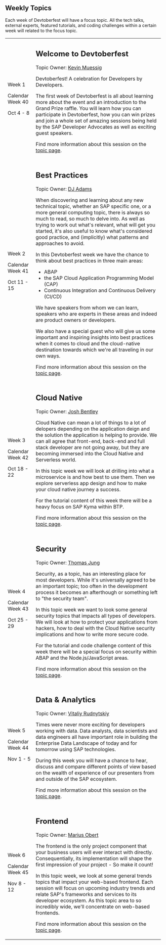 ## Weekly Topics

Each week of Devtoberfest will have a focus topic.  All the tech talks, external experts, featured tutorials, and coding challenges within a certain week will related to the focus topic.

<!-- [Current Week's Content](#Build-Week) -->

<table>
<tr>
<td>
<p><b><!--CURRENT WEEK--></b></p>
<p>Week 1</p>
<p>Calendar Week 40</p>
<p>Oct 4 - 8</p>
</td>
<td>

## Welcome to Devtoberfest

Topic Owner: [Kevin Muessig](https://github.com/KevinMuessig)

Devtoberfest! A celebration for Developers by Developers.

The first week of Devtoberfest is all about learning more about the event and an introduction to the Grand Prize raffle. You will learn how you can participate in Devtoberfest, how you can win prizes and join a whole set of amazing sessions being held by the SAP Developer Advocates as well as exciting guest speakers.

Find more information about this session on the [topic page](Week1_Welcome/README.md).
</td>
</tr>

<tr>
<td>
<p><b><!--CURRENT WEEK--></b></p>
<p>Week 2</p>
<p>Calendar Week 41</p>
<p>Oct 11 - 15</p>
</td>
<td>

## Best Practices

Topic Owner: [DJ Adams](https://github.com/qmacro)

When discovering and learning about any new technical topic, whether an SAP specific one, or a more general computing topic, there is always so much to read, so much to delve into. As well as trying to work out what's relevant, what will get you started, it's also useful to know what's considered good practice, and (implicitly) what patterns and approaches to avoid.

In this Devtoberfest week we have the chance to think about best practices in three main areas:

* ABAP
* the SAP Cloud Application Programming Model (CAP)
* Continuous Integration and Continuous Delivery (CI/CD)

We have speakers from whom we can learn, speakers who are experts in these areas and indeed are product owners or developers.

We also have a special guest who will give us some important and inspiring insights into best practices when it comes to cloud and the cloud-native destination towards which we're all traveling in our own ways.

Find more information about this session on the [topic page](Week2_Best_Practices/README.md).
</td>
</tr>

<tr>
<td>
<p><b><!--CURRENT WEEK--></b></p>
<p>Week 3</p>
<p>Calendar Week 42</p>
<p>Oct 18 - 22</p>
</td>
<td>

## Cloud Native

Topic Owner: [Josh Bentley](https://github.com/jarjarbentley)

Cloud Native can mean a lot of things to a lot of delopers depending on the application deign and the solution the application is helping to provide.  We can all agree that front-end, back-end and full stack developer are not going away, but they are becoming immersed into the Cloud Native and Serverless world.  

In this topic week we will look at drilling into what a microservice is and how best to use them.  Then we explore serverless app design and how to make your cloud native journey a success.  

For the tutorial content of this week there will be a heavy focus on SAP Kyma within BTP.

Find more information about this session on the [topic page](Week3_Cloud_Native/README.md).
</td>
</tr>

<tr>
<td>
<p><b><!--CURRENT WEEK--></b></p>
<p>Week 4</p>
<p>Calendar Week 43</p>
<p>Oct 25 - 29</p>
</td>
<td>

## Security

Topic Owner: [Thomas Jung](https://github.com/jung-thomas)

Security, as a topic, has an interesting place for most developers.  While it's universally agreed to be an important topic; too often in the development process it becomes an afterthough or something left to "the security team".

In this topic week we want to look some general security topics that impacts all types of developers. We will look at how to protect your applications from hackers, how to deal with the Cloud Native security implications and how to write more secure code.

For the tutorial and code challenge content of this week there will be a special focus on security within ABAP and the Node.js/JavaScript areas.

Find more information about this session on the [topic page](Week4_Security/README.md).
</td>
</tr>

<tr>
<td>
<p><b><!--CURRENT WEEK--></b></p>
<p>Week 5</p>
<p>Calendar Week 44</p>
<p>Nov 1 - 5</p>
</td>
<td>

## Data & Analytics

Topic Owner: [Vitaliy Rudnytskiy](https://github.com/Sygyzmundovych)

Times were never more exciting for developers working with data. Data analysts, data scientists and data engineers all have important role in building the Enterprise Data Landscape of today and for tomorrow using SAP technologies.

During this week you will have a chance to hear, discuss and compare different points of view based on the wealth of experience of our presenters from and outside of the SAP ecosystem.

Find more information about this session on the [topic page](Week5_Data/README.md).
</td>
</tr>

<tr>
<td>
<p><b><!--CURRENT WEEK--></b></p>
<p>Week 6</p>
<p>Calendar Week 45</p>
<p>Nov 8 - 12</p>
</td>
<td>

## Frontend

Topic Owner: [Marius Obert](https://github.com/IObert)

The frontend is the only project component that your business users will ever interact with directly. Consequentially, its implementation will shape the first impression of your project - So make it count!

In this topic week, we look at some general trends topics that impact your web-based frontend. Each session will focus on upcoming industry trends and relate SAP's frameworks and services to its developer ecosystem. As this topic area to so incredibly wide, we'll concentrate on web-based frontends.

Find more information about this session on the [topic page](Week6_Frontend/README.md).
</td>
</tr>

</table>
